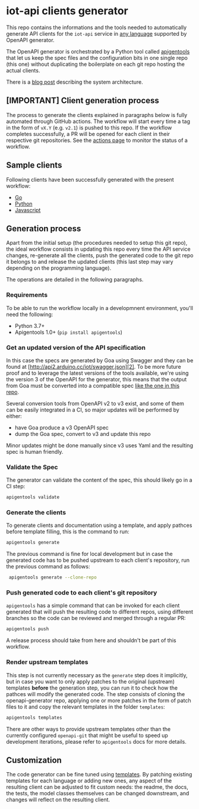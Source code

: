 # iot-api clients generator

This repo contains the informations and the tools needed to automatically
generate API clients for the `iot-api` service in [any language][0] supported by
OpenAPI generator.

The OpenAPI generator is orchestrated by a Python tool called [apigentools][1]
that let us keep the spec files and the configuration bits in one single repo
(this one) without duplicating the boilerplate on each git repo hosting the
actual clients.

There is a [blog post](https://blog.arduino.cc/2020/03/05/how-to-deal-with-api-clients-the-lazy-way-from-code-generation-to-release-management/)
describing the system architecture.

## [IMPORTANT] Client generation process

The process to generate the clients explained in paragraphs below is fully
automated through GitHub actions. The workflow will start every time a tag in the form of `vX.Y` (e.g. `v2.1`) is pushed to this repo. If the workflow completes
successfully, a PR will be opened for each client in their respective git
repositories. See the
[actions page](https://github.com/bcmi-labs/clients-iot-api/actions) to
monitor the status of a workflow.

## Sample clients

Following clients have been successfully generated with the present workflow:

* [Go](https://github.com/arduino/iot-client-go)
* [Python](https://github.com/arduino/iot-client-py)
* [Javascript](https://github.com/arduino/iot-client-js)

## Generation process

Apart from the initial setup (the procedures needed to setup this git repo),
the ideal workflow consists in updating this repo every time the API service
changes, re-generate all the clients, push the generated code to the git repo
it belongs to and release the updated clients (this last step may vary
depending on the programming language).

The operations are detailed in the following paragraphs.

### Requirements

To be able to run the workflow locally in a developmnent environment, you'll
need the following:

* Python 3.7+
* Apigentools 1.0+ (`pip install apigentools`)

### Get an updated version of the API specification

In this case the specs are generated by Goa using Swagger and they can be found
at [http://api2.arduino.cc/iot/swagger.json][2]. To be more future proof
and to leverage the latest versions of the tools available, we're using the
version 3 of the OpenAPI for the generator, this means that the output from
Goa must be converted into a compatible spec [like the one in this repo][3].

Several conversion tools from OpenAPI v2 to v3 exist, and some of them can be
easily integrated in a CI, so major updates will be performed by either:

* have Goa produce a v3 OpenAPI spec
* dump the Goa spec, convert to v3 and update this repo

Minor updates might be done manually since v3 uses Yaml and the resulting spec
is human friendly.

### Validate the Spec

The generator can validate the content of the spec, this should likely go in a
CI step:

```sh
apigentools validate
```

### Generate the clients

To generate clients and documentation using a template, and apply pathces before
template filling, this is the command to run:

```sh
apigentools generate
```

The previous command is fine for local development but in case the generated code
has to be pushed upstream to each client's repository, run the previous command as
follows:

```sh
 apigentools generate --clone-repo
```

### Push generated code to each client's git repository

`apigentools` has a simple command that can be invoked for each client generated
that will push the resulting code to different repos, using different branches
so the code can be reviewed and merged through a regular PR:

```sh
apigentools push
```

A release process should take from here and shouldn't be part of this workflow.

### Render upstream templates

This step is not currently necessary as the `generate` step does it implicitly,
but in case you want to only apply patches to the original (upstream) templates
**before** the generation step, you can run it to check how the pathces will
modify the generated code. The step consists of cloning the openapi-generator
repo, applying one or more patches in the form of patch files to it and copy
the relevant templates in the folder `templates`:

```sh
apigentools templates
```

There are other ways to provide upstream templates other than the currently configured
`openapi-git` that might be useful to speed up development iterations, please refer to
`apigentools` docs for more details.

## Customization

The code generator can be fine tuned using [templates][4]. By patching existing
templates for each language or adding new ones, any aspect of the resulting client
can be adjusted to fit custom needs: the readme, the docs, the tests, the model
classes themselves can be changed downstream, and changes will reflect on the
resulting client.

[0]: https://openapi-generator.tech/docs/generators
[1]: https://github.com/DataDog/apigentools
[2]: http://api2.arduino.cc/iot/swagger.json
[3]: clients-iot-api/spec/v2/swagger.yaml
[4]: https://openapi-generator.tech/docs/templating
